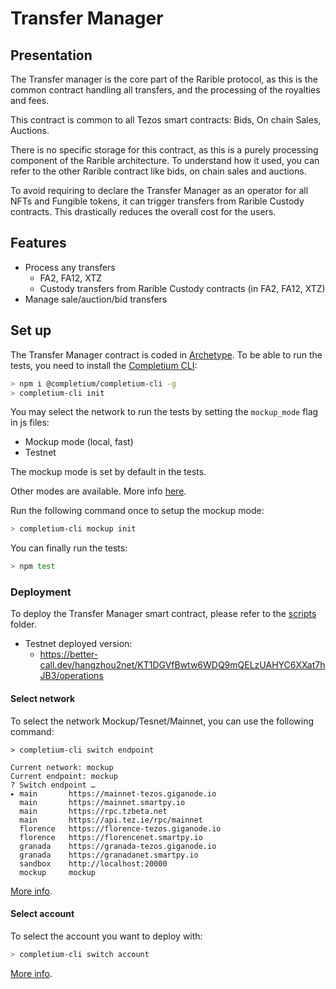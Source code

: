 # Transfer Manager

## Presentation
The Transfer manager is the core part of the Rarible protocol, as this is the common contract handling all transfers, and the processing of the royalties and fees.

This contract is common to all Tezos smart contracts: Bids, On chain Sales, Auctions.

There is no specific storage for this contract, as this is a purely processing component of the Rarible architecture. To understand how it used, you can refer to the other Rarible contract like bids, on chain sales and auctions.

To avoid requiring to declare the Transfer Manager as an operator for all NFTs and Fungible tokens, it can trigger transfers from Rarible Custody contracts. This drastically reduces the overall cost for the users.

## Features
* Process any transfers
  * FA2, FA12, XTZ
  * Custody transfers from Rarible Custody contracts (in FA2, FA12, XTZ)
* Manage sale/auction/bid transfers

## Set up
The Transfer Manager contract is coded in [Archetype](https://docs.archetype-lang.org/).
To be able to run the tests, you need to install the [Completium CLI](https://completium.com/docs/cli):
```bash
> npm i @completium/completium-cli -g
> completium-cli init
```

You may select the network to run the tests by setting the `mockup_mode` flag in js files:
* Mockup mode (local, fast)
* Testnet

The mockup mode is set by default in the tests.

Other modes are available. More info [here](https://completium.com/docs/cli/network#switch-endpoint).

Run the following command once to setup the mockup mode:
```bash
> completium-cli mockup init
```

You can finally run the tests:
```bash
> npm test
```
### Deployment
To deploy the Transfer Manager smart contract, please refer to the [scripts](../scripts/README.md) folder.
* Testnet deployed version:
  * https://better-call.dev/hangzhou2net/KT1DGVfBwtw6WDQ9mQELzUAHYC6XXat7hJB3/operations

#### Select network

To select the network Mockup/Tesnet/Mainnet, you can use the following command:

```
> completium-cli switch endpoint

Current network: mockup
Current endpoint: mockup
? Switch endpoint …
▸ main       https://mainnet-tezos.giganode.io
  main       https://mainnet.smartpy.io
  main       https://rpc.tzbeta.net
  main       https://api.tez.ie/rpc/mainnet
  florence   https://florence-tezos.giganode.io
  florence   https://florencenet.smartpy.io
  granada    https://granada-tezos.giganode.io
  granada    https://granadanet.smartpy.io
  sandbox    http://localhost:20000
  mockup     mockup
```

[More info](https://completium.com/docs/cli/network).

#### Select account

To select the account you want to deploy with:
```bash
> completium-cli switch account
```

[More info](https://completium.com/docs/cli/account).

